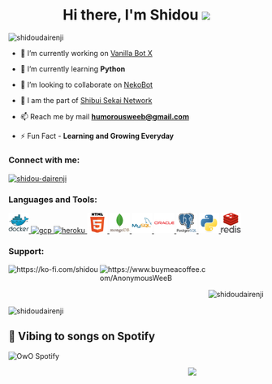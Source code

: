 
<h1 align="center">Hi there, I'm Shidou <img src="https://raw.githubusercontent.com/MartinHeinz/MartinHeinz/master/wave.gif" width="45px"> </h1>
<p align="left"> <img src="https://komarev.com/ghpvc/?username=shidoudairenji&label=Profile%20views&color=f40101&style=flat" alt="shidoudairenji" /> </p>

- 🔭 I’m currently working on [Vanilla Bot X](https://github.com/ShidouDairenji/VanillaBotX)

- 🌱 I’m currently learning **Python**

- 👯 I’m looking to collaborate on [NekoBot](https://github.com/ShidouDairenji/NekoBot)

- 🤝 I am the part of [Shibui Sekai Network](https://t.me/ShibuiSekai)

- 📫 Reach me by mail **humorousweeb@gmail.com**

- ⚡ Fun Fact - **Learning and Growing Everyday**

<h3 align="left">Connect with me:</h3> <p align="left">
<a href="https://stackoverflow.com/users/16135246/shidou-dairenji" target="blank"><img align="center" src="https://raw.githubusercontent.com/rahuldkjain/github-profile-readme-generator/master/src/images/icons/Social/stack-overflow.svg" alt="shidou-dairenji" height="30" width="40" /></a>
</p>

<h3 align="left">Languages and Tools:</h3>
<p align="left"> <a href="https://www.docker.com/" target="_blank"> <img src="https://raw.githubusercontent.com/devicons/devicon/master/icons/docker/docker-original-wordmark.svg" alt="docker" width="40" height="40"/> </a> <a href="https://cloud.google.com" target="_blank"> <img src="https://www.vectorlogo.zone/logos/google_cloud/google_cloud-icon.svg" alt="gcp" width="40" height="40"/> </a> <a href="https://heroku.com" target="_blank"> <img src="https://www.vectorlogo.zone/logos/heroku/heroku-icon.svg" alt="heroku" width="40" height="40"/> </a> <a href="https://www.w3.org/html/" target="_blank"> <img src="https://raw.githubusercontent.com/devicons/devicon/master/icons/html5/html5-original-wordmark.svg" alt="html5" width="40" height="40"/> </a> <a href="https://www.mongodb.com/" target="_blank"> <img src="https://raw.githubusercontent.com/devicons/devicon/master/icons/mongodb/mongodb-original-wordmark.svg" alt="mongodb" width="40" height="40"/> </a> <a href="https://www.mysql.com/" target="_blank"> <img src="https://raw.githubusercontent.com/devicons/devicon/master/icons/mysql/mysql-original-wordmark.svg" alt="mysql" width="40" height="40"/> </a> <a href="https://www.oracle.com/" target="_blank"> <img src="https://raw.githubusercontent.com/devicons/devicon/master/icons/oracle/oracle-original.svg" alt="oracle" width="40" height="40"/> </a> <a href="https://www.postgresql.org" target="_blank"> <img src="https://raw.githubusercontent.com/devicons/devicon/master/icons/postgresql/postgresql-original-wordmark.svg" alt="postgresql" width="40" height="40"/> </a> <a href="https://www.python.org" target="_blank"> <img src="https://raw.githubusercontent.com/devicons/devicon/master/icons/python/python-original.svg" alt="python" width="40" height="40"/> </a> <a href="https://redis.io" target="_blank"> <img src="https://raw.githubusercontent.com/devicons/devicon/master/icons/redis/redis-original-wordmark.svg" alt="redis" width="40" height="40"/> </a> </p>

<h3 align="left">Support:</h3>
<p><a href="https://ko-fi.com/shidou"> <img align="left" src="https://uploads-ssl.webflow.com/5c14e387dab576fe667689cf/5cbed8a4ae2b88347c06c923_BuyMeACoffee_blue-p-500.png" height="50" width="180" alt="https://ko-fi.com/shidou" /></a></p>
<p><a href="https://www.buymeacoffee.com/AnonymousWeeB"> <img align="left" src="https://cdn.buymeacoffee.com/buttons/v2/default-yellow.png" height="50" width="210" alt="https://www.buymeacoffee.com/AnonymousWeeB" /></a></p><br><br>

<p>&nbsp;<img align="center" src="https://github-readme-stats.vercel.app/api?username=shidoudairenji&show_icons=true&theme=tokyonight&locale=en" alt="shidoudairenji" /></p>

<p><img align="center" src="https://github-readme-streak-stats.herokuapp.com/?user=shidoudairenji&" alt="shidoudairenji" /></p>

## 🎵 **Vibing to songs on Spotify**
![OwO Spotify](https://spotify-recently-played-readme.vercel.app/api?user=qi65z59nzvoaolvks8876vxbr&count=5)

<img src = https://media.tenor.com/images/d1b53d8835e48385117d86281d4681cc/tenor.gif width = 150 align = "right">

